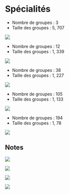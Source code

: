 Spécialités
================

  - Nombre de groupes : 3
  - Taille des groupes : 5, 707

![](NouveauBG_files/figure-gfm/bg19.cohorte.1.plot-1.png)<!-- -->

  - Nombre de groupes : 12
  - Taille des groupes : 1, 339

![](NouveauBG_files/figure-gfm/bg19.cohorte.2.plot-1.png)<!-- -->

  - Nombre de groupes : 38
  - Taille des groupes : 1, 227

![](NouveauBG_files/figure-gfm/bg21.cohorte.1.plot-1.png)<!-- -->

  - Nombre de groupes : 105
  - Taille des groupes : 1, 133

![](NouveauBG_files/figure-gfm/bg21.cohorte.2.plot-1.png)<!-- -->

  - Nombre de groupes : 194
  - Taille des groupes : 1, 78

![](NouveauBG_files/figure-gfm/bg21.cohorte.3.plot-1.png)<!-- -->

## Notes

![](NouveauBG_files/figure-gfm/notes.1-1.png)<!-- -->

![](NouveauBG_files/figure-gfm/notes.cand.plot-1.png)<!-- -->

![](NouveauBG_files/figure-gfm/notes.2.plot-1.png)<!-- -->

![](NouveauBG_files/figure-gfm/notes.3.plot-1.png)<!-- -->

